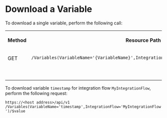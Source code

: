 <!-- loio94e6799d9fe04aac8e6c6862bd860c99 -->

# Download a Variable



To download a single variable, perform the following call:


<table>
<tr>
<th valign="top">

Method



</th>
<th valign="top">

Resource Path



</th>
<th valign="top">

Purpose



</th>
</tr>
<tr>
<td valign="top">

GET



</td>
<td valign="top">

 `​/Variables(VariableName='{VariableName}',IntegrationFlow='{IntegrationFlowName}')/$value` 



</td>
<td valign="top">

Downloads a single variable.



</td>
</tr>
</table>

To download variable `timestamp` for integration flow `MyIntegrationFlow`, perform the following request:

`https://<host address>/api/v1​/Variables(VariableName='timestamp',IntegrationFlow='MyIntegrationFlow')/$value`

